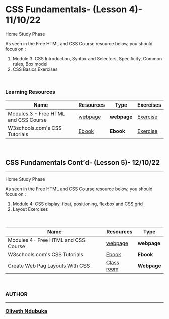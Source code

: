 <h1>CSS Fundamentals- (Lesson 4)-  11/10/22</h1>
<span>Home Study Phase</span>
<p>As seen in the Free HTML and CSS Course resource below, you  should focus on :</p>
<ol>
<li> Module 3: CSS Introduction, Syntax and Selectors, Specificity, Common rules, Box model </li>
<li> CSS Basics Exercises </li>
</ol>

<br>

<h3>Learning Resources</h3>

| Name | Resources | Type | Exercises|
| ----------- | ---------- | ----------- | ------|
| Modules 3 - Free HTML and CSS Course| [webpage](https://www.rithmschool.com/courses/html-css-fundamentals) | **webpage** | [Exercise](https://www.rithmschool.com/courses/html-css-fundamentals/css-basics-exercise) |
| W3schools.com's CSS Tutorials | [Ebook](https://www.w3schools.com/css/default.asp) | **Ebook** | [Exercise](https://www.rithmschool.com/courses/html-css-fundamentals/css-layout-exercise) |


<br>
<h2>CSS Fundamentals Cont’d- (Lesson 5)-  12/10/22 </h2>
<hr>
<span>Home Study Phase</span>
<p>As seen in the Free HTML and CSS Course resource below, you  should focus on :</p>
<ol>
<li> Module 4: CSS display, float, positioning, flexbox and CSS grid </li>
<li> Layout Exercises </li>
</ol>

<br>

| Name | Resources | Type | 
| ----------- | ---------- | ----------- | 
| Modules 4- Free HTML and CSS Course| [webpage](https://www.rithmschool.com/courses/html-css-fundamentals) | **webpage** | 
| W3schools.com's CSS Tutorials | [Ebook](https://www.w3schools.com/css/css_grid.asp) | **Ebook** | 
| Create Web Pag Layouts With CSS | [Class room](https://openclassrooms.com/en/courses/5295881-create-web-page-layouts-with-css) | **Webpage**|
<br>

<h3>
AUTHOR
<hr>

[Oliveth Ndubuka](https://github.com/oliveth96)